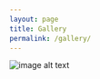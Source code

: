 ```yaml
---
layout: page
title: Gallery
permalink: /gallery/
---
```


<img src="/assets/images/chiral_succulent.jpg" srcset="/assets/images/chiral_succulent.jpg 100w" sizes="100vw" alt="image alt text" width = 300> 
